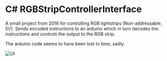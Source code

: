 # C# RGBStripControllerInterface
A small project from 2016 for controlling RGB lightstrips (Non-addressable, 5V). Sends encoded instructions to an arduino which in turn decodes the instructions and controls the output to the RGB strip.

The arduino code seems to have been lost to time, sadly.

![UI](https://i.imgur.com/QxCIpNE.png)
